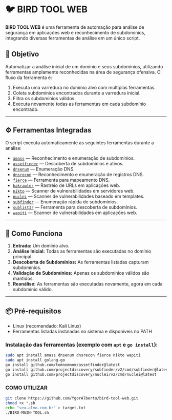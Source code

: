 # 🐦 BIRD TOOL WEB

**BIRD TOOL WEB** é uma ferramenta de automação para análise de segurança em aplicações web e reconhecimento de subdomínios, integrando diversas ferramentas de análise em um único script.

## 📌 Objetivo

Automatizar a análise inicial de um domínio e seus subdomínios, utilizando ferramentas amplamente reconhecidas na área de segurança ofensiva. O fluxo da ferramenta é:

1. Executa uma varredura no domínio alvo com múltiplas ferramentas.
2. Coleta subdomínios encontrados durante a varredura inicial.
3. Filtra os subdomínios válidos.
4. Executa novamente todas as ferramentas em cada subdomínio encontrado.

---

## ⚙️ Ferramentas Integradas

O script executa automaticamente as seguintes ferramentas durante a análise:

- [`amass`](https://github.com/owasp-amass/amass) — Reconhecimento e enumeração de subdomínios.
- [`assetfinder`](https://github.com/tomnomnom/assetfinder) — Descoberta de subdomínios e ativos.
- [`dnsenum`](https://github.com/fwaeytens/dnsenum) — Enumeração DNS.
- [`dnsrecon`](https://github.com/darkoperator/dnsrecon) — Reconhecimento e enumeração de registros DNS.
- [`fierce`](https://github.com/mschwager/fierce) — Ferramenta para mapeamento DNS.
- [`hakrawler`](https://github.com/hakluke/hakrawler) — Rastreio de URLs em aplicações web.
- [`nikto`](https://github.com/sullo/nikto) — Scanner de vulnerabilidades em servidores web.
- [`nuclei`](https://github.com/projectdiscovery/nuclei) — Scanner de vulnerabilidades baseado em templates.
- [`subfinder`](https://github.com/projectdiscovery/subfinder) — Enumeração rápida de subdomínios.
- [`sublist3r`](https://github.com/aboul3la/Sublist3r) — Ferramenta para descoberta de subdomínios.
- [`wapiti`](https://github.com/wapiti-scanner/wapiti) — Scanner de vulnerabilidades em aplicações web.

---

## 🚀 Como Funciona

1. **Entrada:** Um domínio alvo.
2. **Análise Inicial:** Todas as ferramentas são executadas no domínio principal.
3. **Descoberta de Subdomínios:** As ferramentas listadas capturam subdomínios.
4. **Validação de Subdomínios:** Apenas os subdomínios válidos são mantidos.
5. **Reanálise:** As ferramentas são executadas novamente, agora em cada subdomínio válido.

---

## 📦 Pré-requisitos

- Linux (recomendado: Kali Linux)
- Ferramentas listadas instaladas no sistema e disponíveis no PATH

### Instalação das ferramentas (exemplo com `apt` e `go install`):

```bash
sudo apt install amass dnsenum dnsrecon fierce nikto wapiti
sudo apt install golang-go
go install github.com/tomnomnom/assetfinder@latest
go install github.com/projectdiscovery/subfinder/v2/cmd/subfinder@latest
go install github.com/projectdiscovery/nuclei/v2/cmd/nuclei@latest
```

### COMO UTILIZAR

```bash
git clone https://github.com/YgorAlberto/bird-tool-web.git
chmod +x *.sh
echo "seu.alvo.com.br" > target.txt
./BIRD-MAIN-TOOL.sh

